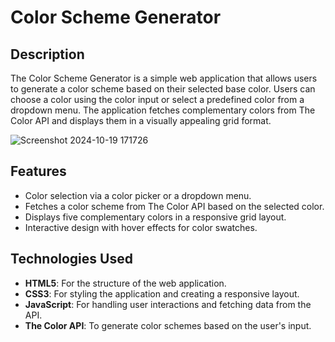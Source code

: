 # Color Scheme Generator

## Description

The Color Scheme Generator is a simple web application that allows users to generate a color scheme based on their selected base color. Users can choose a color using the color input or select a predefined color from a dropdown menu. The application fetches complementary colors from The Color API and displays them in a visually appealing grid format.

![Screenshot 2024-10-19 171726](https://github.com/user-attachments/assets/ea24d087-85e1-4332-a2b0-651d4bb82c9d)

## Features

- Color selection via a color picker or a dropdown menu.
- Fetches a color scheme from The Color API based on the selected color.
- Displays five complementary colors in a responsive grid layout.
- Interactive design with hover effects for color swatches.

## Technologies Used

- **HTML5**: For the structure of the web application.
- **CSS3**: For styling the application and creating a responsive layout.
- **JavaScript**: For handling user interactions and fetching data from the API.
- **The Color API**: To generate color schemes based on the user's input.
